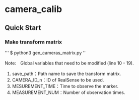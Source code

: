 # camera_calib
## Quick Start
### Make transform matrix

'''
$ python3 gen_cameras_matrix.py
''

Note:　Global variables that need to be modified (line 10 - 19).
1. save_path：Path name to save the transform matrix.
2. CAMERA_ID_n：ID of RealSense to be used.
3. MESUREMENT_TIME：Time to observe the marker.
4. MEASUREMENT_NUM：Number of observation times.
